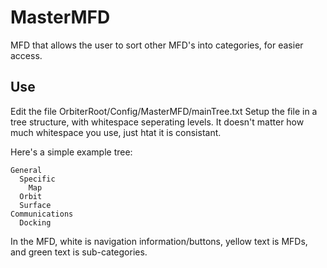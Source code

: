 MasterMFD
=========

MFD that allows the user to sort other MFD's into categories, for easier access.

Use
----
Edit the file OrbiterRoot/Config/MasterMFD/mainTree.txt
Setup the file in a tree structure, with whitespace seperating levels.
It doesn't matter how much whitespace you use, just htat it is consistant.

Here's a simple example tree:
```
General
  Specific
    Map
  Orbit
  Surface
Communications
  Docking
```

In the MFD, white is navigation information/buttons, yellow text is MFDs, and green text is sub-categories.
